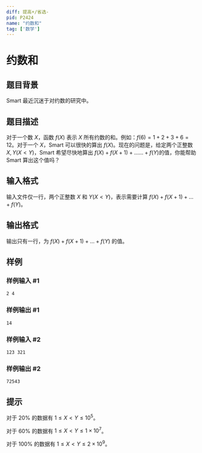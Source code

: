 ```yaml
---
diff: 提高+/省选-
pid: P2424
name: "约数和"
tag: ['数学']
---
```

# 约数和
## 题目背景

Smart 最近沉迷于对约数的研究中。

## 题目描述

对于一个数 $X$，函数 $f(X)$ 表示 $X$ 所有约数的和。例如：$f(6)=1+2+3+6=12$。对于一个 $X$，Smart 可以很快的算出 $f(X)$。现在的问题是，给定两个正整数 $X,Y(X<Y)$，Smart 希望尽快地算出 $f(X)+f(X+1)+……+f(Y)$的值，你能帮助 Smart 算出这个值吗？

## 输入格式

输入文件仅一行，两个正整数 $X$ 和 $Y(X<Y)$，表示需要计算 $f(X)+f(X+1)+\dots +f(Y)$。

## 输出格式

输出只有一行，为 $f(X)+f(X+1)+\dots+f(Y)$ 的值。

## 样例

### 样例输入 #1
```
2 4
```
### 样例输出 #1
```
14
```
### 样例输入 #2
```
123 321
```
### 样例输出 #2
```
72543
```
## 提示

对于 $20\%$ 的数据有 $1\leq X<Y\leq 10^5$。

对于 $60\%$ 的数据有 $1\leq X<Y\leq 1\times 10^7$。

对于 $100\%$ 的数据有 $1\leq X<Y\leq 2\times 10^9$。

